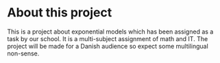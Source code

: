 # About this project
This is a project about exponential models which has been assigned as a task by our school. It is a multi-subject assignment of math and IT. The project will be made for a Danish audience so expect some multilingual non-sense.

